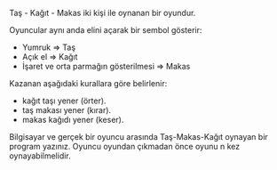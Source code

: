 Taş - Kağıt - Makas iki kişi ile oynanan bir oyundur. 

Oyuncular aynı anda elini açarak bir sembol gösterir:
- Yumruk => Taş
- Açık el => Kağıt
- İşaret ve orta parmağın gösterilmesi => Makas

Kazanan aşağıdaki kurallara göre belirlenir:
- kağıt taşı yener (örter).
- taş makası yener (kırar).
- makas kağıdı yener (keser).

Bilgisayar ve gerçek bir oyuncu arasında Taş-Makas-Kağıt oynayan bir program yazınız. 
Oyuncu oyundan çıkmadan önce oyunu n kez oynayabilmelidir.
